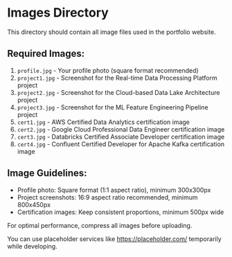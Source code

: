 # Images Directory

This directory should contain all image files used in the portfolio website.

## Required Images:

1. `profile.jpg` - Your profile photo (square format recommended)
2. `project1.jpg` - Screenshot for the Real-time Data Processing Platform project
3. `project2.jpg` - Screenshot for the Cloud-based Data Lake Architecture project
4. `project3.jpg` - Screenshot for the ML Feature Engineering Pipeline project
5. `cert1.jpg` - AWS Certified Data Analytics certification image
6. `cert2.jpg` - Google Cloud Professional Data Engineer certification image
7. `cert3.jpg` - Databricks Certified Associate Developer certification image
8. `cert4.jpg` - Confluent Certified Developer for Apache Kafka certification image

## Image Guidelines:

- Profile photo: Square format (1:1 aspect ratio), minimum 300x300px
- Project screenshots: 16:9 aspect ratio recommended, minimum 800x450px
- Certification images: Keep consistent proportions, minimum 500px wide

For optimal performance, compress all images before uploading.

You can use placeholder services like https://placeholder.com/ temporarily while developing.
